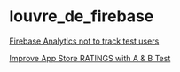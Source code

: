 # louvre_de_firebase

[Firebase Analytics not to track test users](https://www.notion.so/Today-Programming-05b3e44044164337afdc4cae94a5af50)

[Improve App Store RATINGS with A & B Test](https://medium.com/gympass/how-we-improved-our-appstore-rating-with-firebase-a-b-test-and-remote-config-5a58f00095a4)
